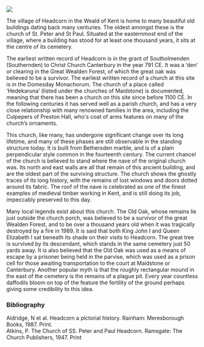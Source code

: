 <a href="https://juncture-digital.org"><img src="https://juncture-digital.org/images/ve-button.png"></a>
<param ve-config title="St. Peter and St. Paul’s, Headcorn" author="Andrew Vincent" layout="vtl" banner="/images/banners/19c.jpg">

<param ve-entity eid="Q743020" aliases="Headcorn">
<param ve-entity eid="Q213180" aliases="Maidstone">
<param ve-entity eid="Q29303" aliases="Canterbury">

The village of Headcorn in the Weald of Kent is home to many beautiful old buildings dating back many centuries. The oldest amongst these is the church of St. Peter and St Paul. Situated at the easternmost end of the village, where a building has stood for at least one thousand years, it sits at the centre of its cemetery. 
<param ve-image url="https://stor.artstor.org/stor/e0e6b0c5-c739-48b5-99a0-3d94c3af0702" label="The view of the church from the east end, with the chancel and chapel windows and the vestry in the foreground." attribution="Andrew Vincent">
 
The earliest written record of Headcorn is in the grant of Southolmenden (Southernden) to Christ Church Canterbury in the year 791 CE. It was a ‘den’ or clearing in the Great Wealden Forest, of which the great oak was believed to be a survivor. The earliest written record of a church at this site is in the Domesday Monachorum. The church of a place called ‘Hedekaruna’ (listed under the churches of Maidstone) is documented, meaning that there has been a church on this site since before 1100 CE. In the following centuries it has served well as a parish church, and has a very close relationship with many renowned families in the area, including the Culpepers of Preston Hall, who's coat of arms features on many of the church’s ornaments. 
<param ve-image url="https://stor.artstor.org/stor/c9d907e6-b0ea-4ab8-94e1-79ab46c647ec" label="The view of the church from the west end, with the tower door and window, later additions to the older tower’s fabric" attribution="Andrew Vincent">

This church, like many, has undergone significant change over its long lifetime, and many of these phases are still observable in the standing structure today. It is built from Bethersden marble, and is of a plain perpendicular style common in the fourteenth century. The current chancel of the church is believed to stand where the nave of the original church was. Its north and east walls are all that remain of this ancient building, and are the oldest part of the surviving structure. The church shows the ghostly traces of its long history, with the remains of lost windows and doors dotted around its fabric. The roof of the nave is celebrated as one of the finest examples of medieval timber working in Kent, and is still doing its job, impeccably preserved to this day.
<param ve-image url="https://stor.artstor.org/stor/c6381b04-426f-4ec9-b281-c62d5f58a539" label="The view of the church interior, looking east towards the altar." attribution="Andrew Vincent">
 
Many local legends exist about this church. The Old Oak, whose remains lie just outside the church porch, was believed to be a survivor of the great Wealden Forest, and to be over a thousand years old when it was tragically destroyed by a fire in 1989. It is said that both King John I and Queen Elizabeth I sat beneath its shade on their visits to Headcorn. The great tree is survived by its descendant, which stands in the same cemetery just 50 yards away. It is also believed that the Old Oak was used as a means of escape by a prisoner being held in the parvise, which was used as a prison cell for those awaiting transportation to the court at Maidstone or Canterbury. Another popular myth is that the roughly rectangular mound in the east of the cemetery is the remains of a plague pit. Every year countless daffodils bloom on top of the feature the fertility of the ground perhaps giving some credibility to this idea.
<param ve-image url="https://stor.artstor.org/stor/d4be729a-0826-4b0f-8eaa-6a4c33dbbc99" label="An old postcard of a colourised picture of the church with the Old Oak by its entrance.">
 
### Bibliography 

Aldridge, N et al. Headcorn a pictorial history. Rainham: Meresborough Books, 1987. Print.   
Atkins, P. The Church of SS. Peter and Paul Headcorn. Ramsgate: The Church Publishers, 1947. Print
